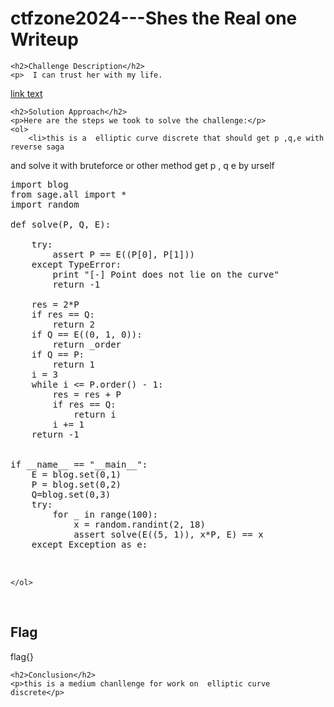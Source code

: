  

<!DOCTYPE html>
<html>
 
<body>
    <h1>ctfzone2024---Shes the Real one  Writeup </h1>

    <h2>Challenge Description</h2>
    <p>  I can trust her with my life.

<a href="https://cybersecctf.github.io/blog/2024/ctfzone2024/shes-the-real-one.zip.9296652663e664cb8042d54c718e7be6">link text</a>
</p>

    <h2>Solution Approach</h2>
    <p>Here are the steps we took to solve the challenge:</p>
    <ol> 
        <li>this is a  elliptic curve discrete that should get p ,q,e with reverse saga 
and solve it with bruteforce or other method
get p , q e by urself
<pre>
import blog
from sage.all import *
import random

def solve(P, Q, E):
    
    try:
        assert P == E((P[0], P[1]))
    except TypeError:
        print "[-] Point does not lie on the curve"
        return -1

    res = 2*P
    if res == Q:
        return 2
    if Q == E((0, 1, 0)):
        return _order
    if Q == P:
        return 1
    i = 3
    while i <= P.order() - 1:
        res = res + P
        if res == Q:
            return i
        i += 1
    return -1


if __name__ == "__main__":
    E = blog.set(0,1)
    P = blog.set(0,2)
    Q=blog.set(0,3)
    try:
        for _ in range(100):
            x = random.randint(2, 18)
            assert solve(E((5, 1)), x*P, E) == x
    except Exception as e:


</pre>
    </ol>
<br>
    <h2>Flag</h2>
    <p class="flag">flag{}
</p>

    <h2>Conclusion</h2>
    <p>this is a medium chanllenge for work on  elliptic curve discrete</p>

</body>
</html>

